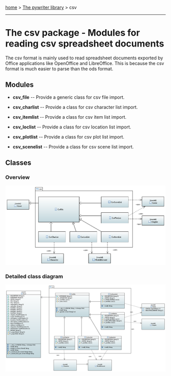 [home](../index) > [The pywriter library](pywriter) > csv

---

# The csv package - Modules for reading csv spreadsheet documents

The csv format is mainly used to read spreadsheet documents exported by Office 
applications like OpenOffice and LibreOffice. This is because the csv format 
is much easier to parse than the ods format.

## Modules
 
- **csv_file** -- Provide a generic class for csv file import.

- **csv_charlist** -- Provide a class for csv character list import. 

- **csv_itemlist** -- Provide a class for csv item list import.

- **csv_loclist** -- Provide a class for csv location list import.

- **csv_plotlist** -- Provide a class for csv plot list import.

- **csv_scenelist** -- Provide a class for csv scene list import.

## Classes

### Overview

![csv package class diagram](img/csv_package_class_diagram.png)

### Detailed class diagram

![csv package ditailed class diagram](img/csv_package_detailed_class_diagram.png)
